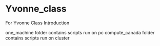# Yvonne_class
For Yvonne Class 
Introduction 

one_machine folder contains scripts run on pc
compute_canada folder contains scripts run on cluster

